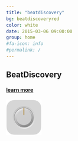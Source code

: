 ```yaml
---
title: "beatdiscovery"
bg: beatdiscoveryred
color: white
date: 2015-03-06 09:00:00
group: home
#fa-icon: info
#permalink: /
---
```



  
<div class="u-full-width">
		<div  class="u-icon-label">
			 <h2><span style="display:inline-block">Beat</span><span style="display:inline-block">Discovery</span></h2>
			 <h4><a href="/en/beatdiscovery">learn more</a></h4>
		</div>
		<div class="u-icon-right">
			<a href="/en/beatdiscovery"><img src="/img/beatdiscoveryicon96.png" alt="beatdiscovery" ></a>
		</div>
</div>
  
